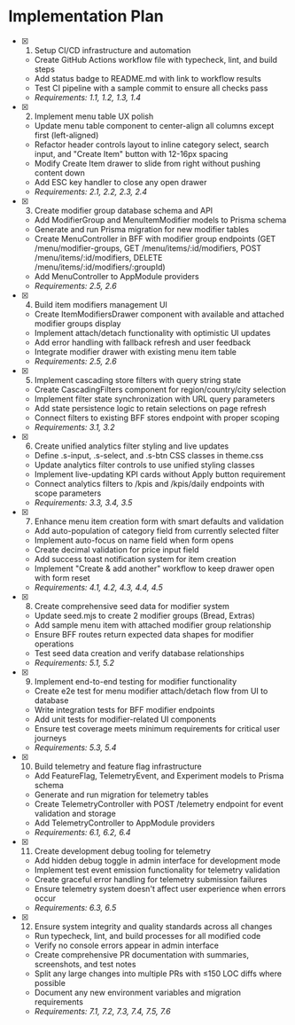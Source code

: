 # Implementation Plan

- [x] 1. Setup CI/CD infrastructure and automation
  - Create GitHub Actions workflow file with typecheck, lint, and build steps
  - Add status badge to README.md with link to workflow results
  - Test CI pipeline with a sample commit to ensure all checks pass
  - _Requirements: 1.1, 1.2, 1.3, 1.4_

- [x] 2. Implement menu table UX polish
  - Update menu table component to center-align all columns except first (left-aligned)
  - Refactor header controls layout to inline category select, search input, and "Create Item" button with 12-16px spacing
  - Modify Create Item drawer to slide from right without pushing content down
  - Add ESC key handler to close any open drawer
  - _Requirements: 2.1, 2.2, 2.3, 2.4_

- [x] 3. Create modifier group database schema and API
  - Add ModifierGroup and MenuItemModifier models to Prisma schema
  - Generate and run Prisma migration for new modifier tables
  - Create MenuController in BFF with modifier group endpoints (GET /menu/modifier-groups, GET /menu/items/:id/modifiers, POST /menu/items/:id/modifiers, DELETE /menu/items/:id/modifiers/:groupId)
  - Add MenuController to AppModule providers
  - _Requirements: 2.5, 2.6_

- [x] 4. Build item modifiers management UI
  - Create ItemModifiersDrawer component with available and attached modifier groups display
  - Implement attach/detach functionality with optimistic UI updates
  - Add error handling with fallback refresh and user feedback
  - Integrate modifier drawer with existing menu item table
  - _Requirements: 2.5, 2.6_

- [x] 5. Implement cascading store filters with query string state
  - Create CascadingFilters component for region/country/city selection
  - Implement filter state synchronization with URL query parameters
  - Add state persistence logic to retain selections on page refresh
  - Connect filters to existing BFF stores endpoint with proper scoping
  - _Requirements: 3.1, 3.2_

- [x] 6. Create unified analytics filter styling and live updates
  - Define .s-input, .s-select, and .s-btn CSS classes in theme.css
  - Update analytics filter controls to use unified styling classes
  - Implement live-updating KPI cards without Apply button requirement
  - Connect analytics filters to /kpis and /kpis/daily endpoints with scope parameters
  - _Requirements: 3.3, 3.4, 3.5_

- [x] 7. Enhance menu item creation form with smart defaults and validation
  - Add auto-population of category field from currently selected filter
  - Implement auto-focus on name field when form opens
  - Create decimal validation for price input field
  - Add success toast notification system for item creation
  - Implement "Create & add another" workflow to keep drawer open with form reset
  - _Requirements: 4.1, 4.2, 4.3, 4.4, 4.5_

- [x] 8. Create comprehensive seed data for modifier system
  - Update seed.mjs to create 2 modifier groups (Bread, Extras)
  - Add sample menu item with attached modifier group relationship
  - Ensure BFF routes return expected data shapes for modifier operations
  - Test seed data creation and verify database relationships
  - _Requirements: 5.1, 5.2_

- [x] 9. Implement end-to-end testing for modifier functionality
  - Create e2e test for menu modifier attach/detach flow from UI to database
  - Write integration tests for BFF modifier endpoints
  - Add unit tests for modifier-related UI components
  - Ensure test coverage meets minimum requirements for critical user journeys
  - _Requirements: 5.3, 5.4_

- [x] 10. Build telemetry and feature flag infrastructure
  - Add FeatureFlag, TelemetryEvent, and Experiment models to Prisma schema
  - Generate and run migration for telemetry tables
  - Create TelemetryController with POST /telemetry endpoint for event validation and storage
  - Add TelemetryController to AppModule providers
  - _Requirements: 6.1, 6.2, 6.4_

- [x] 11. Create development debug tooling for telemetry
  - Add hidden debug toggle in admin interface for development mode
  - Implement test event emission functionality for telemetry validation
  - Create graceful error handling for telemetry submission failures
  - Ensure telemetry system doesn't affect user experience when errors occur
  - _Requirements: 6.3, 6.5_

- [x] 12. Ensure system integrity and quality standards across all changes
  - Run typecheck, lint, and build processes for all modified code
  - Verify no console errors appear in admin interface
  - Create comprehensive PR documentation with summaries, screenshots, and test notes
  - Split any large changes into multiple PRs with ≤150 LOC diffs where possible
  - Document any new environment variables and migration requirements
  - _Requirements: 7.1, 7.2, 7.3, 7.4, 7.5, 7.6_